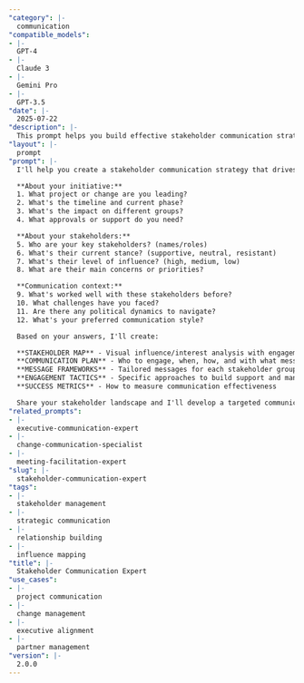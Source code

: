 ```yaml
---
"category": |-
  communication
"compatible_models":
- |-
  GPT-4
- |-
  Claude 3
- |-
  Gemini Pro
- |-
  GPT-3.5
"date": |-
  2025-07-22
"description": |-
  This prompt helps you build effective stakeholder communication strategies that ensure the right people get the right information at the right time to support your initiatives.
"layout": |-
  prompt
"prompt": |-
  I'll help you create a stakeholder communication strategy that drives alignment and support. Let me understand your situation:

  **About your initiative:**
  1. What project or change are you leading?
  2. What's the timeline and current phase?
  3. What's the impact on different groups?
  4. What approvals or support do you need?

  **About your stakeholders:**
  5. Who are your key stakeholders? (names/roles)
  6. What's their current stance? (supportive, neutral, resistant)
  7. What's their level of influence? (high, medium, low)
  8. What are their main concerns or priorities?

  **Communication context:**
  9. What's worked well with these stakeholders before?
  10. What challenges have you faced?
  11. Are there any political dynamics to navigate?
  12. What's your preferred communication style?

  Based on your answers, I'll create:

  **STAKEHOLDER MAP** - Visual influence/interest analysis with engagement strategies
  **COMMUNICATION PLAN** - Who to engage, when, how, and with what messages
  **MESSAGE FRAMEWORKS** - Tailored messages for each stakeholder group
  **ENGAGEMENT TACTICS** - Specific approaches to build support and manage resistance
  **SUCCESS METRICS** - How to measure communication effectiveness

  Share your stakeholder landscape and I'll develop a targeted communication strategy.
"related_prompts":
- |-
  executive-communication-expert
- |-
  change-communication-specialist
- |-
  meeting-facilitation-expert
"slug": |-
  stakeholder-communication-expert
"tags":
- |-
  stakeholder management
- |-
  strategic communication
- |-
  relationship building
- |-
  influence mapping
"title": |-
  Stakeholder Communication Expert
"use_cases":
- |-
  project communication
- |-
  change management
- |-
  executive alignment
- |-
  partner management
"version": |-
  2.0.0
---
```

